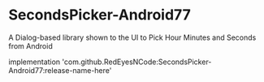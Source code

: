 # SecondsPicker-Android77
A Dialog-based library shown to the UI to Pick Hour Minutes and Seconds from Android

implementation 'com.github.RedEyesNCode:SecondsPicker-Android77:release-name-here'

